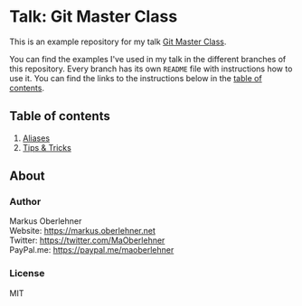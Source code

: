 # Talk: Git Master Class

This is an example repository for my talk [Git Master Class](https://docs.google.com/presentation/d/1b0AhjrXc5CkR2ktOAkJChgn92szGklfHj3Mc4MsckU8).

You can find the examples I've used in my talk in the different branches of this repository. Every branch has its own `README` file with instructions how to use it. You can find the links to the instructions below in the [table of contents](#table-of-contents).

## Table of contents

1. [Aliases](https://github.com/maoberlehner/talk-git-master-class/tree/aliases)
2. [Tips & Tricks](https://github.com/maoberlehner/talk-git-master-class/tree/tips-and-tricks)

## About

### Author

Markus Oberlehner  
Website: https://markus.oberlehner.net  
Twitter: https://twitter.com/MaOberlehner  
PayPal.me: https://paypal.me/maoberlehner

### License

MIT
